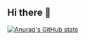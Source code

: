## Hi there 👋
[![Anurag's GitHub stats](https://github-readme-stats.vercel.app/api?username=yinsel)](https://github.com/yinsel)
